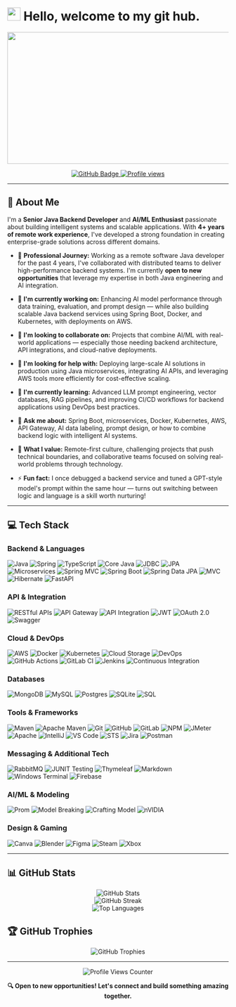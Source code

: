 # <img src="https://media.giphy.com/media/hvRJCLFzcasrR4ia7z/giphy.gif" width="30px"> Hello, welcome to my git hub.
 
<div align="center">
  <img src="https://media.giphy.com/media/dWesBcTLavkZuG35MI/giphy.gif" width="600" height="300"/>
</div>

<p align="center">
  <a href="https://github.com/khan-sk-dev?tab=followers">
    <img src="https://img.shields.io/github/followers/khan-sk-dev?label=Followers&style=social" alt="GitHub Badge">
  </a>
  <a href="https://github.com/khan-sk-dev">
    <img src="https://komarev.com/ghpvc/?username=khan-sk-dev&style=flat-square&color=blue" alt="Profile views"/>
  </a>
</p>

---

## 💫 About Me

I'm a **Senior Java Backend Developer** and **AI/ML Enthusiast** passionate about building intelligent systems and scalable applications. With **4+ years of remote work experience**, I've developed a strong foundation in creating enterprise-grade solutions across different domains.

- 💼 **Professional Journey:**
  Working as a remote software Java developer for the past 4 years, I've collaborated with distributed teams to deliver high-performance backend systems. I'm currently **open to new opportunities** that leverage my expertise in both Java engineering and AI integration.

- 🔭 **I'm currently working on:**
  Enhancing AI model performance through data training, evaluation, and prompt design — while also building scalable Java backend services using Spring Boot, Docker, and Kubernetes, with deployments on AWS.

- 👯 **I'm looking to collaborate on:**
  Projects that combine AI/ML with real-world applications — especially those needing backend architecture, API integrations, and cloud-native deployments.

- 🤔 **I'm looking for help with:**
  Deploying large-scale AI solutions in production using Java microservices, integrating AI APIs, and leveraging AWS tools more efficiently for cost-effective scaling.

- 🌱 **I'm currently learning:**
  Advanced LLM prompt engineering, vector databases, RAG pipelines, and improving CI/CD workflows for backend applications using DevOps best practices.

- 💬 **Ask me about:**
  Spring Boot, microservices, Docker, Kubernetes, AWS, API Gateway, AI data labeling, prompt design, or how to combine backend logic with intelligent AI systems.

- 🌟 **What I value:**
  Remote-first culture, challenging projects that push technical boundaries, and collaborative teams focused on solving real-world problems through technology.

- ⚡ **Fun fact:**
  I once debugged a backend service and tuned a GPT-style model's prompt within the same hour — turns out switching between logic and language is a skill worth nurturing!

---

## 💻 Tech Stack

### Backend & Languages
![Java](https://img.shields.io/badge/java-%23ED8B00.svg?style=for-the-badge&logo=openjdk&logoColor=white)
![Spring](https://img.shields.io/badge/spring-%236DB33F.svg?style=for-the-badge&logo=spring&logoColor=white)
![TypeScript](https://img.shields.io/badge/typescript-%23007ACC.svg?style=for-the-badge&logo=typescript&logoColor=white)
![Core Java](https://img.shields.io/badge/Core%20Java-007396?style=for-the-badge&logo=java&logoColor=white)
![JDBC](https://img.shields.io/badge/JDBC-007396?style=for-the-badge&logo=java&logoColor=white)
![JPA](https://img.shields.io/badge/JPA-6DB33F?style=for-the-badge&logo=spring&logoColor=white)
![Microservices](https://img.shields.io/badge/Microservices-000000?style=for-the-badge&logo=microservice&logoColor=white)
![Spring MVC](https://img.shields.io/badge/Spring%20MVC-6DB33F?style=for-the-badge&logo=spring&logoColor=white)
![Spring Boot](https://img.shields.io/badge/Spring%20Boot-6DB33F?style=for-the-badge&logo=spring-boot&logoColor=white)
![Spring Data JPA](https://img.shields.io/badge/Spring%20Data%20JPA-6DB33F?style=for-the-badge&logo=spring&logoColor=white)
![MVC](https://img.shields.io/badge/MVC-43853D?style=for-the-badge&logo=spring&logoColor=white)
![Hibernate](https://img.shields.io/badge/Hibernate-59666C?style=for-the-badge&logo=Hibernate&logoColor=white)
![FastAPI](https://img.shields.io/badge/FastAPI-005571?style=for-the-badge&logo=fastapi)

### API & Integration
![RESTful APIs](https://img.shields.io/badge/RESTful%20APIs-FF6C37?style=for-the-badge&logo=postman&logoColor=white)
![API Gateway](https://img.shields.io/badge/API%20Gateway-FF9900?style=for-the-badge&logo=amazon-aws&logoColor=white)
![API Integration](https://img.shields.io/badge/API%20Integration-0078D7?style=for-the-badge&logo=api&logoColor=white)
![JWT](https://img.shields.io/badge/JWT-black?style=for-the-badge&logo=JSON%20web%20tokens)
![OAuth 2.0](https://img.shields.io/badge/OAuth%202.0-EB5424?style=for-the-badge&logo=auth0&logoColor=white)
![Swagger](https://img.shields.io/badge/-Swagger-%23Clojure?style=for-the-badge&logo=swagger&logoColor=white)

### Cloud & DevOps
![AWS](https://img.shields.io/badge/AWS-%23FF9900.svg?style=for-the-badge&logo=amazon-aws&logoColor=white)
![Docker](https://img.shields.io/badge/Docker-2496ED?style=for-the-badge&logo=docker&logoColor=white)
![Kubernetes](https://img.shields.io/badge/Kubernetes-326CE5?style=for-the-badge&logo=kubernetes&logoColor=white)
![Cloud Storage](https://img.shields.io/badge/Cloud%20Storage-4285F4?style=for-the-badge&logo=google-cloud&logoColor=white)
![DevOps](https://img.shields.io/badge/DevOps-00ADD8?style=for-the-badge&logo=azure-devops&logoColor=white)
![GitHub Actions](https://img.shields.io/badge/github%20actions-%232671E5.svg?style=for-the-badge&logo=githubactions&logoColor=white)
![GitLab CI](https://img.shields.io/badge/gitlab%20CI-%23181717.svg?style=for-the-badge&logo=gitlab&logoColor=white)
![Jenkins](https://img.shields.io/badge/jenkins-%232C5263.svg?style=for-the-badge&logo=jenkins&logoColor=white)
![Continuous Integration](https://img.shields.io/badge/CI-2496ED?style=for-the-badge&logo=github-actions&logoColor=white)

### Databases
![MongoDB](https://img.shields.io/badge/MongoDB-%234ea94b.svg?style=for-the-badge&logo=mongodb&logoColor=white)
![MySQL](https://img.shields.io/badge/mysql-4479A1.svg?style=for-the-badge&logo=mysql&logoColor=white)
![Postgres](https://img.shields.io/badge/postgres-%23316192.svg?style=for-the-badge&logo=postgresql&logoColor=white)
![SQLite](https://img.shields.io/badge/sqlite-%2307405e.svg?style=for-the-badge&logo=sqlite&logoColor=white)
![SQL](https://img.shields.io/badge/SQL-4479A1?style=for-the-badge&logo=amazon-dynamodb&logoColor=white)

### Tools & Frameworks
![Maven](https://img.shields.io/badge/Maven-C71A36?style=for-the-badge&logo=apache-maven&logoColor=white)
![Apache Maven](https://img.shields.io/badge/Apache%20Maven-C71A36?style=for-the-badge&logo=Apache%20Maven&logoColor=white)
![Git](https://img.shields.io/badge/git-%23F05033.svg?style=for-the-badge&logo=git&logoColor=white)
![GitHub](https://img.shields.io/badge/github-%23121011.svg?style=for-the-badge&logo=github&logoColor=white)
![GitLab](https://img.shields.io/badge/gitlab-%23181717.svg?style=for-the-badge&logo=gitlab&logoColor=white)
![NPM](https://img.shields.io/badge/NPM-%23CB3837.svg?style=for-the-badge&logo=npm&logoColor=white)
![JMeter](https://img.shields.io/badge/JMeter-D22128?style=for-the-badge&logo=apache-jmeter&logoColor=white)
![Apache](https://img.shields.io/badge/apache-%23D42029.svg?style=for-the-badge&logo=apache&logoColor=white)
![IntelliJ](https://img.shields.io/badge/IntelliJ-000000?style=for-the-badge&logo=intellij-idea&logoColor=white)
![VS Code](https://img.shields.io/badge/VS%20Code-007ACC?style=for-the-badge&logo=visual-studio-code&logoColor=white)
![STS](https://img.shields.io/badge/STS-6DB33F?style=for-the-badge&logo=spring&logoColor=white)
![Jira](https://img.shields.io/badge/jira-%230A0FFF.svg?style=for-the-badge&logo=jira&logoColor=white)
![Postman](https://img.shields.io/badge/Postman-FF6C37?style=for-the-badge&logo=postman&logoColor=white)

### Messaging & Additional Tech
![RabbitMQ](https://img.shields.io/badge/RabbitMQ-FF6600?style=for-the-badge&logo=rabbitmq&logoColor=white)
![JUNIT Testing](https://img.shields.io/badge/JUNIT-25A162?style=for-the-badge&logo=junit5&logoColor=white)
![Thymeleaf](https://img.shields.io/badge/Thymeleaf-%23005C0F.svg?style=for-the-badge&logo=Thymeleaf&logoColor=white)
![Markdown](https://img.shields.io/badge/markdown-%23000000.svg?style=for-the-badge&logo=markdown&logoColor=white)
![Windows Terminal](https://img.shields.io/badge/Windows%20Terminal-%234D4D4D.svg?style=for-the-badge&logo=windows-terminal&logoColor=white)
![Firebase](https://img.shields.io/badge/firebase-a08021?style=for-the-badge&logo=firebase&logoColor=ffcd34)

### AI/ML & Modeling
![Prom](https://img.shields.io/badge/Prom-E6522C?style=for-the-badge&logo=prometheus&logoColor=white)
![Model Breaking](https://img.shields.io/badge/Model%20Breaking-3B4252?style=for-the-badge&logo=numpy&logoColor=white)
![Crafting Model](https://img.shields.io/badge/Crafting%20Model-FF6F00?style=for-the-badge&logo=tensorflow&logoColor=white)
![nVIDIA](https://img.shields.io/badge/nVIDIA-%2376B900.svg?style=for-the-badge&logo=nVIDIA&logoColor=white)

### Design & Gaming
![Canva](https://img.shields.io/badge/Canva-%2300C4CC.svg?style=for-the-badge&logo=Canva&logoColor=white)
![Blender](https://img.shields.io/badge/blender-%23F5792A.svg?style=for-the-badge&logo=blender&logoColor=white)
![Figma](https://img.shields.io/badge/figma-%23F24E1E.svg?style=for-the-badge&logo=figma&logoColor=white)
![Steam](https://img.shields.io/badge/steam-%23000000.svg?style=for-the-badge&logo=steam&logoColor=white)
![Xbox](https://img.shields.io/badge/xbox-%23107C10.svg?style=for-the-badge&logo=xbox&logoColor=white)

---

## 📊 GitHub Stats

<div align="center">
  <img src="https://github-readme-stats.vercel.app/api?username=khan-sk-dev&theme=tokyonight&hide_border=false&include_all_commits=true&count_private=true" alt="GitHub Stats" />
  <br/>
  <img src="https://nirzak-streak-stats.vercel.app/?user=khan-sk-dev&theme=tokyonight&hide_border=false" alt="GitHub Streak" />
  <br/>
  <img src="https://github-readme-stats.vercel.app/api/top-langs/?username=khan-sk-dev&theme=tokyonight&hide_border=false&include_all_commits=true&count_private=true&layout=compact" alt="Top Languages" />
</div>

## 🏆 GitHub Trophies

<div align="center">
  <img src="https://github-profile-trophy.vercel.app/?username=khan-sk-dev&theme=radical&no-frame=true&no-bg=false&margin-w=4" alt="GitHub Trophies" />
</div>


---

<div align="center">
  <img src="https://visitcount.itsvg.in/api?id=khan-sk-dev&icon=0&color=0" alt="Profile Views Counter" />
</div>

<div align="center">
  <p>
    <b>🔍 Open to new opportunities! Let's connect and build something amazing together.</b>
  </p>
</div>
